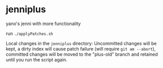 jenniplus
=========
yano's jenni with more functionality

run `./applyPatches.sh`

Local changes in the `jenniplus` directory: Uncommitted changes will be kept, a dirty index will cause patch failure (will require `git am --abort`), committed changes will be moved to the "plus-old" branch and retained until you run the script again.

